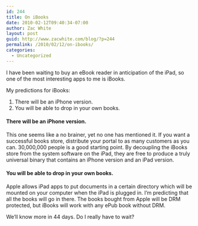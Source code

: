 ```yaml
---
id: 244
title: On iBooks
date: 2010-02-12T09:40:34-07:00
author: Zac White
layout: post
guid: http://www.zacwhite.com/blog/?p=244
permalink: /2010/02/12/on-ibooks/
categories:
  - Uncategorized
---
```

I have been waiting to buy an eBook reader in anticipation of the iPad, so one of the most interesting apps to me is iBooks.

My predictions for iBooks:

  1. There will be an iPhone version.
  2. You will be able to drop in your own books.

<!--more-->

#### There will be an iPhone version.

This one seems like a no brainer, yet no one has mentioned it. If you want a successful books store, distribute your portal to as many customers as you can. 30,000,000 people is a good starting point. By decoupling the iBooks store from the system software on the iPad, they are free to produce a truly universal binary that contains an iPhone version and an iPad version.

#### You will be able to drop in your own books.

Apple allows iPad apps to put documents in a certain directory which will be mounted on your computer when the iPad is plugged in. I&#8217;m predicting that all the books will go in there. The books bought from Apple will be DRM protected, but iBooks will work with any ePub book without DRM.

We&#8217;ll know more in 44 days. Do I really have to wait?